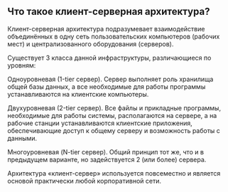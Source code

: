## Что такое клиент-серверная архитектура?

Клиент-серверная архитектура подразумевает взаимодействие объединённых в одну сеть пользовательских компьютеров (рабочих мест) и централизованного оборудования (серверов).

Существует 3 класса данной инфраструктуры, различающиеся по уровням:

Одноуровневая (1-tier сервер). Сервер выполняет роль хранилища общей базы данных, а все необходимые для работы программы устанавливаются на клиентские компьютеры.

Двухуровневая (2-tier сервер). Все файлы и прикладные программы, необходимые для работы системы, располагаются на сервере, а на рабочие станции устанавливаются клиентские приложения, обеспечивающие доступ к общему серверу и возможность работы с данными.

Многоуровневая (N-tier сервер). Общий принцип тот же, что и в предыдущем варианте, но задействуется 2 (или более) сервера.

Архитектура «клиент-сервер» используется повсеместно и является основой практически любой корпоративной сети.

